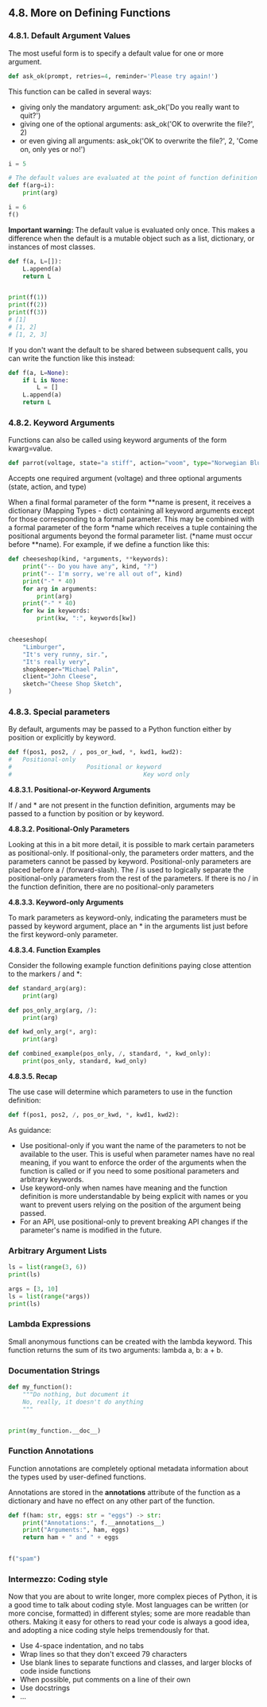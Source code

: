 ## 4.8. More on Defining Functions

### 4.8.1. Default Argument Values

The most useful form is to specify a default value for one or more argument.

```py
def ask_ok(prompt, retries=4, reminder='Please try again!')
```

This function can be called in several ways:

- giving only the mandatory argument: ask_ok('Do you really want to quit?')
- giving one of the optional arguments: ask_ok('OK to overwrite the file?', 2)
- or even giving all arguments: ask_ok('OK to overwrite the file?', 2, 'Come on, only yes or no!')

```py
i = 5

# The default values are evaluated at the point of function definition in the defining scope
def f(arg=i):
    print(arg)

i = 6
f()
```

**Important warning:** The default value is evaluated only once. This makes a difference when the default is a mutable object such as a list, dictionary, or instances of most classes.

```py
def f(a, L=[]):
    L.append(a)
    return L


print(f(1))
print(f(2))
print(f(3))
# [1]
# [1, 2]
# [1, 2, 3]
```

If you don't want the default to be shared between subsequent calls, you can write the function like this instead:

```py
def f(a, L=None):
    if L is None:
        L = []
    L.append(a)
    return L
```

### 4.8.2. Keyword Arguments

Functions can also be called using keyword arguments of the form kwarg=value.

```py
def parrot(voltage, state="a stiff", action="voom", type="Norwegian Blue"):
```

Accepts one required argument (voltage) and three optional arguments (state, action, and type)

When a final formal parameter of the form \*\*name is present, it receives a dictionary (Mapping Types - dict) containing all keyword arguments except for those corresponding to a formal parameter. This may be combined with a formal parameter of the form \*name which receives a tuple containing the positional arguments beyond the formal parameter list. (\*name must occur before \*\*name). For example, if we define a function like this:

```py
def cheeseshop(kind, *arguments, **keywords):
    print("-- Do you have any", kind, "?")
    print("-- I'm sorry, we're all out of", kind)
    print("-" * 40)
    for arg in arguments:
        print(arg)
    print("-" * 40)
    for kw in keywords:
        print(kw, ":", keywords[kw])


cheeseshop(
    "Limburger",
    "It's very runny, sir.",
    "It's really very",
    shopkeeper="Michael Palin",
    client="John Cleese",
    sketch="Cheese Shop Sketch",
)
```

### 4.8.3. Special parameters

By default, arguments may be passed to a Python function either by position or explicitly by keyword.

```py
def f(pos1, pos2, / , pos_or_kwd, *, kwd1, kwd2):
#   Positional-only
#                     Positional or keyword
#                                     Key word only
```

**4.8.3.1. Positional-or-Keyword Arguments**

If / and \* are not present in the function definition, arguments may be passed to a function by position or by keyword.

**4.8.3.2. Positional-Only Parameters**

Looking at this in a bit more detail, it is possible to mark certain parameters as positional-only. If positional-only, the parameters order matters, and the parameters cannot be passed by keyword. Positional-only parameters are placed before a / (forward-slash). The / is used to logically separate the positional-only parameters from the rest of the parameters. If there is no / in the function definition, there are no positional-only parameters

**4.8.3.3. Keyword-only Arguments**

To mark parameters as keyword-only, indicating the parameters must be passed by keyword argument, place an \* in the arguments list just before the first keyword-only parameter.

**4.8.3.4. Function Examples**

Consider the following example function definitions paying close attention to the markers / and \*:

```py
def standard_arg(arg):
    print(arg)

def pos_only_arg(arg, /):
    print(arg)

def kwd_only_arg(*, arg):
    print(arg)

def combined_example(pos_only, /, standard, *, kwd_only):
    print(pos_only, standard, kwd_only)
```

**4.8.3.5. Recap**

The use case will determine which parameters to use in the function definition:

```py
def f(pos1, pos2, /, pos_or_kwd, *, kwd1, kwd2):
```

As guidance:

- Use positional-only if you want the name of the parameters to not be available to the user. This is useful when parameter names have no real meaning, if you want to enforce the order of the arguments when the function is called or if you need to some positional parameters and arbitrary keywords.
- Use keyword-only when names have meaning and the function definition is more understandable by being explicit with names or you want to prevent users relying on the position of the argument being passed.
- For an API, use positional-only to prevent breaking API changes if the parameter's name is modified in the future.

### Arbitrary Argument Lists

```py
ls = list(range(3, 6))
print(ls)

args = [3, 10]
ls = list(range(*args))
print(ls)
```

### Lambda Expressions

Small anonymous functions can be created with the lambda keyword. This function returns the sum of its two arguments: lambda a, b: a + b.

### Documentation Strings

```py
def my_function():
    """Do nothing, but document it
    No, really, it doesn't do anything
    """


print(my_function.__doc__)
```

### Function Annotations

Function annotations are completely optional metadata information about the types used by user-defined functions.

Annotations are stored in the **annotations** attribute of the function as a dictionary and have no effect on any other part of the function.

```py
def f(ham: str, eggs: str = "eggs") -> str:
    print("Annotations:", f.__annotations__)
    print("Arguments:", ham, eggs)
    return ham + " and " + eggs


f("spam")
```

### Intermezzo: Coding style

Now that you are about to write longer, more complex pieces of Python, it is a good time to talk about coding style. Most languages can be written (or more concise, formatted) in different styles; some are more readable than others. Making it easy for others to read your code is always a good idea, and adopting a nice coding style helps tremendously for that.

- Use 4-space indentation, and no tabs
- Wrap lines so that they don't exceed 79 characters
- Use blank lines to separate functions and classes, and larger blocks of code inside functions
- When possible, put comments on a line of their own
- Use docstrings
- ...
